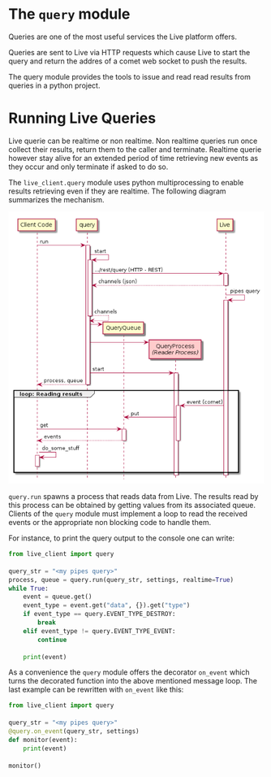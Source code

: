 # The `query` module

Queries are one of the most useful services the Live platform offers.

Queries are sent to Live via HTTP requests which cause Live to start the query and return the addres of a comet web socket to push the results.

The query module provides the tools to issue and read read results from queries in a python project.

# Running Live Queries

Live querie can be realtime or non realtime. Non realtime queries run once collect their results, return them to the caller and terminate.
Realtime querie however stay alive for an extended period of time retrieving new events as they occur and only terminate if asked to do so.

The `live_client.query` module uses python multiprocessing to enable results retrieving even if they are realtime. The following diagram summarizes the mechanism.

![](rc/live_query_sequence.png)

`query.run` spawns a process that reads data from Live. The results read by this process can be obtained by getting values from its associated queue. Clients of the `query` module must implement a loop to read the received events or the appropriate non blocking code to handle them.

For instance, to print the query output to the console one can write:

``` python
from live_client import query

query_str = "<my pipes query>"
process, queue = query.run(query_str, settings, realtime=True)
while True:
    event = queue.get()
    event_type = event.get("data", {}).get("type")
    if event_type == query.EVENT_TYPE_DESTROY:
        break
    elif event_type != query.EVENT_TYPE_EVENT:
        continue

    print(event)
```

As a convenience the `query` module offers the decorator `on_event` which turns the decorated function into the above mentioned message loop. The last example can be rewritten with `on_event` like this:

``` python
from live_client import query

query_str = "<my pipes query>"
@query.on_event(query_str, settings)
def monitor(event):
    print(event)

monitor()
```
